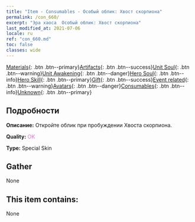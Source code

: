 ```yaml
---
title: "Item - Consumables - Особый облик: Хвост скорпиона"
permalink: /con_660/
excerpt: "Эра хаоса  Особый облик: Хвост скорпиона"
last_modified_at: 2021-07-06
locale: ru
ref: "con_660.md"
toc: false
classes: wide
---
```

 [Materials](/ItemsRU/){: .btn .btn--primary}[Artifacts](/ItemsRU/Artifacts/){: .btn .btn--success}[Unit Soul](/ItemsRU/UnitSoul/){: .btn .btn--warning}[Unit Awakening](/ItemsRU/UnitAwakening/){: .btn .btn--danger}[Hero Soul](/ItemsRU/HeroSoul/){: .btn .btn--info}[Hero Skill](/ItemsRU/HeroSkill/){: .btn .btn--primary}[Gift](/ItemsRU/Gift/){: .btn .btn--success}[Event related](/ItemsRU/Events/){: .btn .btn--warning}[Avatars](/ItemsRU/Avatars/){: .btn .btn--danger}[Consumables](/ItemsRU/Consumables/){: .btn .btn--info}[Unknown](/ItemsRU/Unknown/){: .btn .btn--primary}

## Подробности
 **Описание:** Откройте облик при пробуждении Хвоста скорпиона.

 **Quality:** <span style="color: #DA70D6">OK</span>

 **Type:** Special Skin

## Gather

  None

## This item contains:

  None

